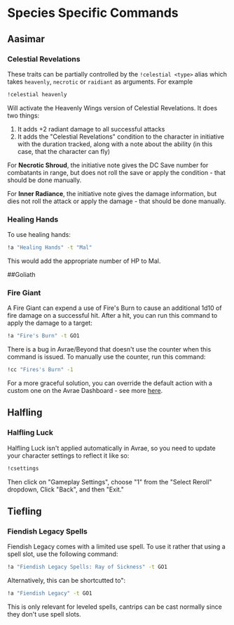# Species Specific Commands

## Aasimar
### Celestial Revelations
These traits can be partially controlled by the `!celestial <type>` alias which takes `heavenly`, `necrotic` or `raidiant` as arguments. For example

```sh
!celestial heavenly
```

Will activate the Heavenly Wings version of Celestial Revelations. It does two things:

1. It adds +2 radiant damage to all successful attacks
2. It adds the "Celestial Revelations" condition to the character in initiative with the duration tracked, along with a note about the ability (in this case, that the character can fly)

For **Necrotic Shroud**, the initiative note gives the DC Save number for combatants in range, but does not roll the save or apply the condition - that should be done manually.

For **Inner Radiance**, the initiative note gives the damage information, but dies not roll the attack or apply the damage - that should be done manually.

### Healing Hands
To use healing hands:
```sh
!a "Healing Hands" -t "Mal"
```
This would add the appropriate number of HP to Mal.

##Goliath
### Fire Giant
A Fire Giant can expend a use of Fire's Burn to cause an additional 1d10 of fire damage on a successful hit. After a hit, you can run this command to apply the damage to a target:

```sh
!a "Fire's Burn" -t GO1
```

There is a bug in Avrae/Beyond that doesn't use the counter when this command is issued. To manually use the counter, run this command:

```sh
!cc "Fires's Burn" -1
```

For a more graceful solution, you can override the default action with a custom one on the Avrae Dashboard - see more [here](custom-actions).

## Halfling
### Halfling Luck
Halfling Luck isn't applied automatically in Avrae, so you need to update your character settings to reflect it like so:

```sh
!csettings
```

Then click on "Gameplay Settings", choose "1" from the "Select Reroll" dropdown, Click "Back", and then "Exit."

## Tiefling
### Fiendish Legacy Spells
Fiendish Legacy comes with  a limited use spell. To use it rather that using a spell slot, use the following command:

```sh
!a "Fiendish Legacy Spells: Ray of Sickness" -t GO1
```

Alternatively, this can be shortcutted to":

```sh
!a "Fiendish Legacy" -t GO1
```

This is only relevant for leveled spells, cantrips can be cast normally since they don't use spell slots.